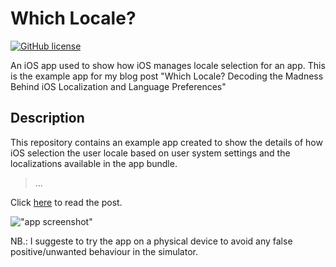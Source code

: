 # Which Locale?

[![GitHub license](https://img.shields.io/badge/license-MIT-blue.svg)](https://raw.githubusercontent.com/chicio/WhichLocale/main/LICENSE.md)

An iOS app used to show how iOS manages locale selection for an app. This is the example app for my blog post "Which Locale? Decoding the Madness Behind iOS Localization and Language Preferences"

## Description

This repository contains an example app created to show the details of how iOS selection the user locale based on user system settings and the 
localizations available in the app bundle.

> ...

Click [here](XXX "ios locale how does it work") to read the post.

!["app screenshot"](https://raw.githubusercontent.com/chicio/WhichLocale/refs/heads/main/app-screenshot.png|width=300)

NB.: I suggeste to try the app on a physical device to avoid any false positive/unwanted behaviour in the simulator.
